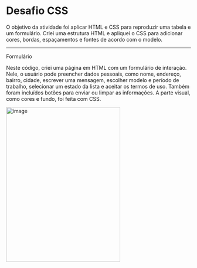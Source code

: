 # Desafio CSS 

O objetivo da atividade foi aplicar HTML e CSS para reproduzir uma tabela e um formulário. Criei uma estrutura HTML e apliquei o CSS para adicionar cores, bordas, espaçamentos e fontes de acordo com o modelo.
________________________________________________________________________________________________________
Formulário


Neste código, criei uma página em HTML com um formulário de interação. Nele, o usuário pode preencher dados pessoais, como nome, endereço, bairro, cidade, escrever uma mensagem, escolher modelo e período de trabalho, selecionar um estado da lista e aceitar os termos de uso. Também foram incluídos botões para enviar ou limpar as informações. A parte visual, como cores e fundo, foi feita com CSS.

<img width="311" height="422" alt="image" src="https://github.com/user-attachments/assets/fe5e9118-cf0a-4e2d-8070-e4665da9f7a6" />
